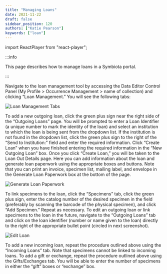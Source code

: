 ```yaml
---
title: "Managing Loans"
date: 2021-11-22
draft: false
sidebar_position: 120
authors: ["Katie Pearson"]
keywords: ["loan"]
---
```


import ReactPlayer from "react-player";

:::info

This page describes how to manage loans in a Symbiota portal.

:::

Navigate to the loan management tool by accessing the Data Editor Control Panel (My Profile > Occurrence Management > name of collection) and clicking “Loan Management.” You will see the following tabs:

![Loan Management Tabs](/img/loantabs.png)

To add a new outgoing loan, click the green plus sign near the right side of the “Outgoing Loans” page. You will be prompted to enter a Loan Identifier (a unique number to mark the identity of the loan) and select an institution to which the loan is being sent from the dropdown list. If the institution is not found in the dropdown list, click the green plus sign to the right of the “Send to Institution:” field and enter the required information. Click “Create Loan” when you have finished entering the required information in the “New Outgoing Loan” box.
Once you click “Create Loan,” you will be taken to the Loan Out Details page. Here you can add information about the loan and generate loan paperwork using the appropriate boxes and buttons. Note that you can print an invoice, specimen list, mailing label, and envelope in the Generate Loan Paperwork box at the bottom of the page.

![Generate Loan Paperwork](/img/generateloanpaperwork.png)

To link specimens to the loan, click the “Specimens” tab, click the green plus sign, enter the catalog number of the desired specimen in the field (preferably by scanning the barcode of the physical specimen), and click “Add Specimen.” Repeat as necessary.
To edit an outgoing loan or link specimens to the loan in the future, navigate to the “Outgoing Loans” tab and click on the loan identifier (number or name given to the loan) directly to the right of the appropriate bullet point (circled in next screenshot).

![Edit Loan](/img/editloan.jpg)

To add a new incoming loan, repeat the procedure outlined above using the “Incoming Loans” tab. Note that specimens cannot be linked to incoming loans.
To add a gift or exchange, repeat the procedure outlined above using the Gifts/Exchanges tab. You will be able to enter the number of specimens in either the “gift” boxes or “exchange” box.

<ReactPlayer
  playing={false}
  controls
  url="http://www.youtube.com/watch?v=Fdmm5CsbFKY"
/>
